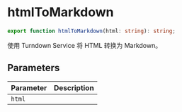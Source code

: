 <!--
 * @Author: haifeng.lu haifeng.lu@ly.com
 * @Date: 2022-08-23 11:37:51
 * @LastEditors: haifeng.lu
 * @LastEditTime: 2022-12-03 21:51:58
 * @Description: 
-->
# htmlToMarkdown

```ts
export function htmlToMarkdown(html: string): string;
```

使用 Turndown Service 将 HTML 转换为 Markdown。

## Parameters

| Parameter | Description |
|-----------|-------------|
| `html` | |
